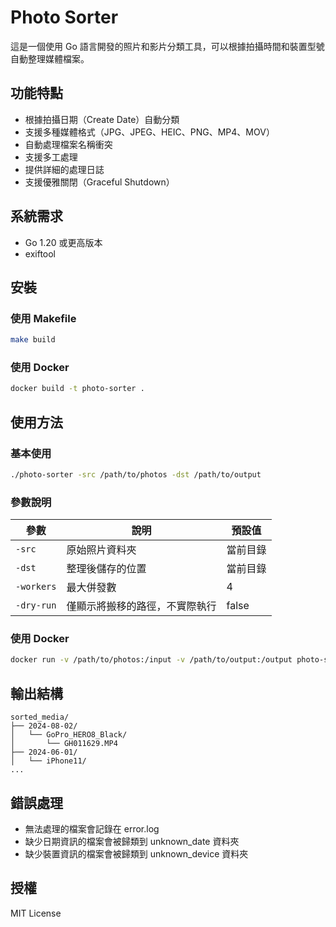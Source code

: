 # Photo Sorter

這是一個使用 Go 語言開發的照片和影片分類工具，可以根據拍攝時間和裝置型號自動整理媒體檔案。

## 功能特點

- 根據拍攝日期（Create Date）自動分類
- 支援多種媒體格式（JPG、JPEG、HEIC、PNG、MP4、MOV）
- 自動處理檔案名稱衝突
- 支援多工處理
- 提供詳細的處理日誌
- 支援優雅關閉（Graceful Shutdown）

## 系統需求

- Go 1.20 或更高版本
- exiftool

## 安裝

### 使用 Makefile

```bash
make build
```

### 使用 Docker

```bash
docker build -t photo-sorter .
```

## 使用方法

### 基本使用

```bash
./photo-sorter -src /path/to/photos -dst /path/to/output
```

### 參數說明

| 參數       | 說明                           | 預設值   |
|------------|--------------------------------|----------|
| `-src`     | 原始照片資料夾                 | 當前目錄 |
| `-dst`     | 整理後儲存的位置               | 當前目錄 |
| `-workers` | 最大併發數                     | 4        |
| `-dry-run` | 僅顯示將搬移的路徑，不實際執行 | false    |

### 使用 Docker

```bash
docker run -v /path/to/photos:/input -v /path/to/output:/output photo-sorter
```

## 輸出結構

```
sorted_media/
├── 2024-08-02/
│   └── GoPro_HERO8_Black/
│       └── GH011629.MP4
├── 2024-06-01/
│   └── iPhone11/
...
```

## 錯誤處理

- 無法處理的檔案會記錄在 error.log
- 缺少日期資訊的檔案會被歸類到 unknown_date 資料夾
- 缺少裝置資訊的檔案會被歸類到 unknown_device 資料夾

## 授權

MIT License

